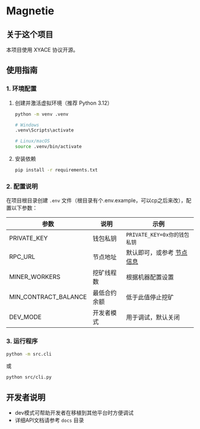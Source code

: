 # Magnetie

## 关于这个项目
本项目使用 XYACE 协议开源。

## 使用指南

### 1. 环境配置
1. 创建并激活虚拟环境（推荐 Python 3.12）
   ```bash
   python -m venv .venv
   
   # Windows
   .venv\Scripts\activate
   
   # Linux/macOS
   source .venv/bin/activate
   ```

2. 安装依赖
   ```bash
   pip install -r requirements.txt
   ```

### 2. 配置说明
在项目根目录创建 `.env` 文件（根目录有个.env.example，可以cp之后来改），配置以下参数：

| 参数 | 说明 | 示例 |
|------|------|------|
| PRIVATE_KEY | 钱包私钥 | `PRIVATE_KEY=0x你的钱包私钥` |
| RPC_URL | 节点地址 | 默认即可，或参考 [节点信息](https://github.com/MagnetPOW/Node-Information) |
| MINER_WORKERS | 挖矿线程数 | 根据机器配置设置 |
| MIN_CONTRACT_BALANCE | 最低合约余额 | 低于此值停止挖矿 |
| DEV_MODE | 开发者模式 | 用于调试，默认关闭 |

### 3. 运行程序
```bash
python -m src.cli
```
或
```bash
python src/cli.py
```

## 开发者说明
- dev模式可帮助开发者在移植到其他平台时方便调试
- 详细API文档请参考 `docs` 目录